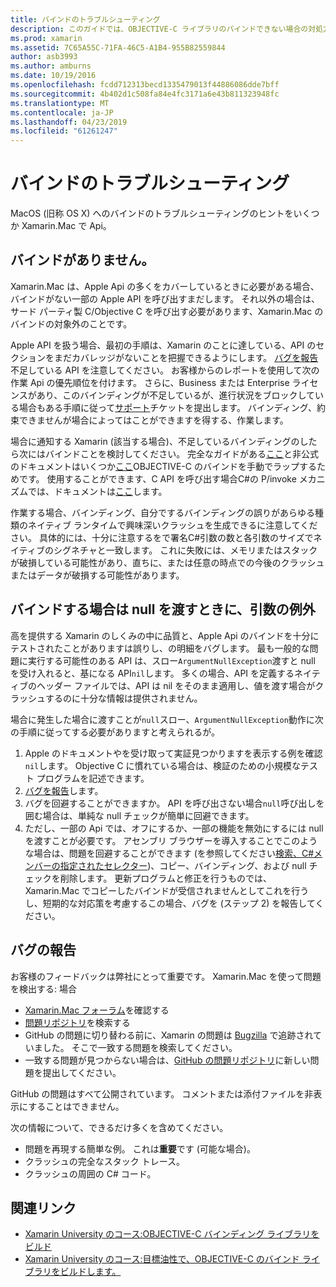 ```yaml
---
title: バインドのトラブルシューティング
description: このガイドでは、OBJECTIVE-C ライブラリのバインドできない場合の対処方法について説明します。 具体的には、不足しているバインディング、バインディング、およびバグ レポートに null を渡すとき、引数の例外について説明します。
ms.prod: xamarin
ms.assetid: 7C65A55C-71FA-46C5-A1B4-955B82559844
author: asb3993
ms.author: amburns
ms.date: 10/19/2016
ms.openlocfilehash: fcdd712313becd1335479013f44886086dde7bff
ms.sourcegitcommit: 4b402d1c508fa84e4fc3171a6e43b811323948fc
ms.translationtype: MT
ms.contentlocale: ja-JP
ms.lasthandoff: 04/23/2019
ms.locfileid: "61261247"
---
```

# <a name="binding-troubleshooting"></a>バインドのトラブルシューティング

MacOS (旧称 OS X) へのバインドのトラブルシューティングのヒントをいくつか Xamarin.Mac で Api。

## <a name="missing-bindings"></a>バインドがありません。

Xamarin.Mac は、Apple Api の多くをカバーしているときに必要がある場合、バインドがない一部の Apple API を呼び出すまだします。 それ以外の場合は、サード パーティ製 C/Objective C を呼び出す必要があります、Xamarin.Mac のバインドの対象外のことです。

Apple API を扱う場合、最初の手順は、Xamarin のことに達している、API のセクションをまだカバレッジがないことを把握できるようにします。 [バグを報告](#reporting-bugs)不足している API を注意してください。 お客様からのレポートを使用して次の作業 Api の優先順位を付けます。 さらに、Business または Enterprise ライセンスがあり、このバインディングが不足しているが、進行状況をブロックしている場合もある手順に従って[サポート](http://xamarin.com/support)チケットを提出します。 バインディング、約束できませんが場合によってはことができますを得する、作業します。

場合に通知する Xamarin (該当する場合)、不足しているバインディングのしたら次にはバインドことを検討してください。 完全なガイドがある[ここ](~/cross-platform/macios/binding/overview.md)と非公式のドキュメントはいくつか[ここ](http://brendanzagaeski.appspot.com/xamarin/0002.html)OBJECTIVE-C のバインドを手動でラップするためです。 使用することができます、C API を呼び出す場合C#の P/invoke メカニズムでは、ドキュメントは[ここ](https://www.mono-project.com/docs/advanced/pinvoke/)します。

作業する場合、バインディング、自分でするバインディングの誤りがあらゆる種類のネイティブ ランタイムで興味深いクラッシュを生成できるに注意してください。 具体的には、十分に注意するをで署名C#引数の数と各引数のサイズでネイティブのシグネチャと一致します。 これに失敗には、メモリまたはスタックが破損している可能性があり、直ちに、または任意の時点での今後のクラッシュまたはデータが破損する可能性があります。

## <a name="argument-exceptions-when-passing-null-to-a-binding"></a>バインドする場合は null を渡すときに、引数の例外

高を提供する Xamarin のしくみの中に品質と、Apple Api のバインドを十分にテストされたことがありますは誤りし、の明細をバグします。 最も一般的な問題に実行する可能性のある API は、スロー`ArgumentNullException`渡すと null を受け入れると、基になる API`nil`します。 多くの場合、API を定義するネイティブのヘッダー ファイルでは、API は nil をそのまま適用し、値を渡す場合がクラッシュするのに十分な情報は提供されません。

場合に発生した場合に渡すことが`null`スロー、`ArgumentNullException`動作に次の手順に従ってする必要がありますと考えられるが。

1. Apple のドキュメントやを受け取って実証見つかりますを表示する例を確認`nil`します。 Objective C に慣れている場合は、検証のための小規模なテスト プログラムを記述できます。
2. [バグを報告](#reporting-bugs)します。
3. バグを回避することができますか。 API を呼び出さない場合`null`呼び出しを囲む場合は、単純な null チェックが簡単に回避できます。
4. ただし、一部の Api では、オフにするか、一部の機能を無効にするには null を渡すことが必要です。 アセンブリ ブラウザーを導入することでこのような場合は、問題を回避することができます (を参照してください[検索、C#メンバーの指定されたセレクター](~/mac/app-fundamentals/mac-apis.md#finding_selector))、コピー、バインディング、および null チェックを削除します。 更新プログラムと修正を行うものでは、Xamarin.Mac でコピーしたバインドが受信されませんとしてこれを行うし、短期的な対応策を考慮するこの場合、バグを (ステップ 2) を報告してください。

<a name="reporting-bugs"/>

## <a name="reporting-bugs"></a>バグの報告

お客様のフィードバックは弊社にとって重要です。 Xamarin.Mac を使って問題を検出する: 場合

- [Xamarin.Mac フォーラム](https://forums.xamarin.com/categories/mac)を確認する
- [問題リポジトリ](https://github.com/xamarin/xamarin-macios/issues)を検索する 
- GitHub の問題に切り替わる前に、Xamarin の問題は [Bugzilla](https://bugzilla.xamarin.com/describecomponents.cgi) で追跡されていました。 そこで一致する問題を検索してください。
- 一致する問題が見つからない場合は、[GitHub の問題リポジトリ](https://github.com/xamarin/xamarin-macios/issues/new)に新しい問題を提出してください。

GitHub の問題はすべて公開されています。 コメントまたは添付ファイルを非表示にすることはできません。 

次の情報について、できるだけ多くを含めてください。

- 問題を再現する簡単な例。 これは**重要**です (可能な場合)。 
- クラッシュの完全なスタック トレース。
- クラッシュの周囲の C# コード。 

## <a name="related-links"></a>関連リンク

- [Xamarin University のコース:OBJECTIVE-C バインディング ライブラリをビルド](https://university.xamarin.com/classes/track/all#building-an-objective-c-bindings-library)
- [Xamarin University のコース:目標油性で、OBJECTIVE-C のバインド ライブラリをビルドします。](https://university.xamarin.com/classes/track/all#build-an-objective-c-bindings-library-with-objective-sharpie)
